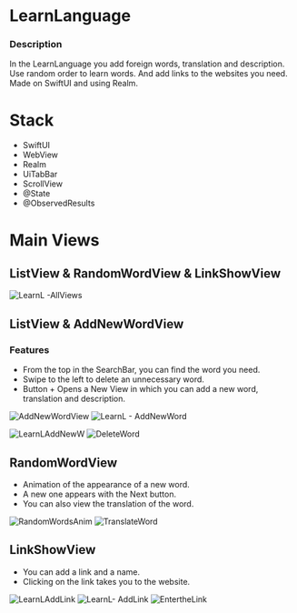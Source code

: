 # LearnLanguage

### Description
In the LearnLanguage you add foreign words, translation and description. Use random order to learn words. And add links to the websites you need. Made on SwiftUI and using Realm.

# Stack 

+ SwiftUI
+ WebView
+ Realm
+ UiTabBar
+ ScrollView
+ @State
+ @ObservedResults

# Main Views

## ListView & RandomWordView & LinkShowView 

![LearnL -AllViews](https://github.com/DavKochkin/LearnLanguage/assets/122441539/23e71a2e-6fdd-4a53-8243-81e1764e26b9)


## ListView & AddNewWordView 

### Features 

+ From the top in the SearchBar, you can find the word you need.
+ Swipe to the left to delete an unnecessary word.
+ Button + Opens a New View in which you can add a new word, translation and description.

![AddNewWordView](https://github.com/DavKochkin/LearnLanguage/assets/122441539/f7347563-723b-4509-bd38-c7edf97de308) ![LearnL - AddNewWord](https://github.com/DavKochkin/LearnLanguage/assets/122441539/0d25c871-54b8-47f3-ada6-8e5d5161df54)

![LearnLAddNewW](https://github.com/DavKochkin/LearnLanguage/assets/122441539/a9a57b14-5037-4f6f-8075-024854c95a97) ![DeleteWord](https://github.com/DavKochkin/LearnLanguage/assets/122441539/c1296386-43da-4629-9221-5fc2579ff054)


## RandomWordView

+ Animation of the appearance of a new word.
+ A new one appears with the Next button.
+ You can also view the translation of the word.

![RandomWordsAnim](https://github.com/DavKochkin/LearnLanguage/assets/122441539/4fdf75e3-fa02-454e-a1b9-aaf1f312f1e9)
![TranslateWord](https://github.com/DavKochkin/LearnLanguage/assets/122441539/2883eaae-65ca-4957-aa79-f2a7a184a3f7)

## LinkShowView 

+ You can add a link and a name.
+ Clicking on the link takes you to the website.

![LearnLAddLink](https://github.com/DavKochkin/LearnLanguage/assets/122441539/747031c2-e40f-446e-a562-35986d25afdc)
![LearnL- AddLink](https://github.com/DavKochkin/LearnLanguage/assets/122441539/bc3bebe1-f899-45ac-9640-1e07867bcff7)
![EntertheLink](https://github.com/DavKochkin/LearnLanguage/assets/122441539/b6de5f3b-b84c-488f-88e3-53fe5300e459)

  
